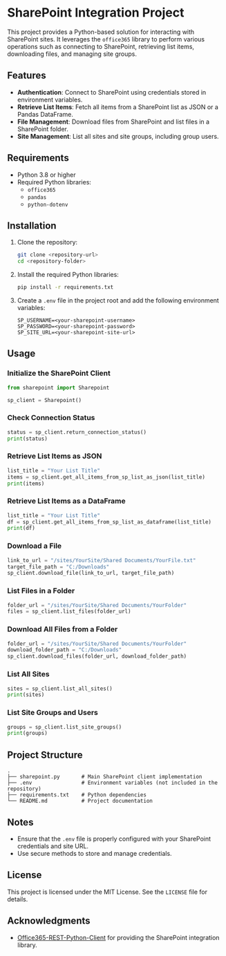 # SharePoint Integration Project

This project provides a Python-based solution for interacting with SharePoint sites. It leverages the `office365` library to perform various operations such as connecting to SharePoint, retrieving list items, downloading files, and managing site groups.

## Features

- **Authentication**: Connect to SharePoint using credentials stored in environment variables.
- **Retrieve List Items**: Fetch all items from a SharePoint list as JSON or a Pandas DataFrame.
- **File Management**: Download files from SharePoint and list files in a SharePoint folder.
- **Site Management**: List all sites and site groups, including group users.

## Requirements

- Python 3.8 or higher
- Required Python libraries:
  - `office365`
  - `pandas`
  - `python-dotenv`

## Installation

1. Clone the repository:
   ```bash
   git clone <repository-url>
   cd <repository-folder>
   ```

2. Install the required Python libraries:
   ```bash
   pip install -r requirements.txt
   ```

3. Create a `.env` file in the project root and add the following environment variables:
   ```env
   SP_USERNAME=<your-sharepoint-username>
   SP_PASSWORD=<your-sharepoint-password>
   SP_SITE_URL=<your-sharepoint-site-url>
   ```

## Usage

### Initialize the SharePoint Client

```python
from sharepoint import Sharepoint

sp_client = Sharepoint()
```

### Check Connection Status

```python
status = sp_client.return_connection_status()
print(status)
```

### Retrieve List Items as JSON

```python
list_title = "Your List Title"
items = sp_client.get_all_items_from_sp_list_as_json(list_title)
print(items)
```

### Retrieve List Items as a DataFrame

```python
list_title = "Your List Title"
df = sp_client.get_all_items_from_sp_list_as_dataframe(list_title)
print(df)
```

### Download a File

```python
link_to_url = "/sites/YourSite/Shared Documents/YourFile.txt"
target_file_path = "C:/Downloads"
sp_client.download_file(link_to_url, target_file_path)
```

### List Files in a Folder

```python
folder_url = "/sites/YourSite/Shared Documents/YourFolder"
files = sp_client.list_files(folder_url)
```

### Download All Files from a Folder

```python
folder_url = "/sites/YourSite/Shared Documents/YourFolder"
download_folder_path = "C:/Downloads"
sp_client.download_files(folder_url, download_folder_path)
```

### List All Sites

```python
sites = sp_client.list_all_sites()
print(sites)
```

### List Site Groups and Users

```python
groups = sp_client.list_site_groups()
print(groups)
```

## Project Structure

```
.
├── sharepoint.py       # Main SharePoint client implementation
├── .env                # Environment variables (not included in the repository)
├── requirements.txt    # Python dependencies
└── README.md           # Project documentation
```

## Notes

- Ensure that the `.env` file is properly configured with your SharePoint credentials and site URL.
- Use secure methods to store and manage credentials.

## License

This project is licensed under the MIT License. See the `LICENSE` file for details.

## Acknowledgments

- [Office365-REST-Python-Client](https://github.com/vgrem/Office365-REST-Python-Client) for providing the SharePoint integration library.